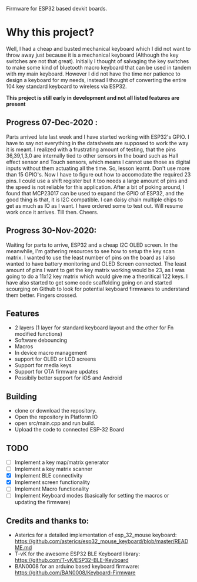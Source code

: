 Firmware for ESP32 based devkit boards.

# Why this project?
Well, I had a cheap and busted mechanical keyboard which I did not want to throw away just because it is a mechanical keyboard (Although the key switches are not that great). Initially I thought of salvaging the key switches to make some kind of bluetooth macro keyboard that can be used in tandem with my main keyboard. However I did not have the time nor patience to design a keyboard for my needs, instead I thought of converting the entire 104 key standard keyboard to wireless via ESP32.

**This project is still early in development and not all listed features are present**

## Progress 07-Dec-2020 :
Parts arrived late last week and I have started working with ESP32's GPIO. I have to say not everything in the datasheets are supposed to work the way it is meant. I realized with a frustrating amount of testing, that the pins 36,39,1,3,0 are internally tied to other sensors in the board such as Hall effect sensor and Touch sensors, which means I cannot use those as digital inputs without them actuating all the time. So, lesson learnt. Don't use more than 15 GPIO's. Now I have to figure out how to accomodate the required 23 pins. I could use a shift register but it too needs a large amount of pins and the speed is not reliable for this application. After a bit of poking around, I found that MCP23017 can be used to expand the GPIO of  ESP32, and the good thing is that, it is I2C compatible. I can daisy chain multiple chips to get as much as IO as I want. I have ordered some to test out. Will resume work once it arrives. Till then. Cheers.

## Progress 30-Nov-2020: 
Waiting for parts to arrive, ESP32 and a cheap I2C OLED screen. In the meanwhile, I'm gathering resources to see how to setup the key scan matrix. I wanted to use the least number of pins on the board as I also wanted to have battery monitoring and OLED Screen connected. The least amount of pins I want to get the key matrix working would be 23, as I was going to do a 11x12 key matrix which would give me a theoritical 122 keys. I have also started to get some code scaffolding going on and started scourging on Github to look for potential keyboard firmwares to understand them better. Fingers crossed.

## Features
- 2 layers (1 layer for standard keyboard layout and the other for Fn modified functions)
- Software debouncing
- Macros
- In device macro management
- support for OLED or LCD screens
- Support for media keys
- Support for OTA firmware updates
- Possibily better support for iOS and Android

## Building
- clone or download the repository.
- Open the repository in Platform IO
- open src/main.cpp and run build.
- Upload the code to connected ESP-32 Board

## TODO
- [ ] Implement a key map/matrix generator
- [ ] Implement a key matrix scanner
- [x] Implement BLE connectivity
- [x] Implement screen functionality
- [ ] Implement Macro functionality
- [ ] Implement Keyboard modes (basically for setting the macros or updating the firmware)

## Credits and thanks to:
- Asterics for a detailed implementation of esp_32_mouse keyboard: https://github.com/asterics/esp32_mouse_keyboard/blob/master/README.md
- T-vK for the awesome ESP32 BLE Keyboard library: https://github.com/T-vK/ESP32-BLE-Keyboard
- BAN0008 for an arduino based keyboard firmware: https://github.com/BAN0008/Keyboard-Firmware
